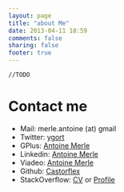 ```yaml
---
layout: page
title: "about Me"
date: 2013-04-11 18:59
comments: false
sharing: false
footer: true
---
```


`//TODO`

Contact me
==========

-	Mail: merle.antoine (at) gmail
-	Twitter: [ygort][1]
-	GPlus: [Antoine Merle][2]
-	Linkedin: [Antoine Merle][3]
-	Viadeo: [Antoine Merle][7]
-	Github: [Castorflex][4]
-	StackOverflow: [CV][5] or [Profile][6]


[1]: http://twitter.com/ygort
[2]: http://plus.google.com/108486473528609847558/
[3]: http://www.linkedin.com/pub/antoine-merle/55/13b/a08
[4]: https://github.com/castorflex
[5]: http://careers.stackoverflow.com/antoinemerle
[6]: http://stackoverflow.com/users/788842/cflex
[7]: http://www.viadeo.com/profile/002xmmmotxbr8bf

